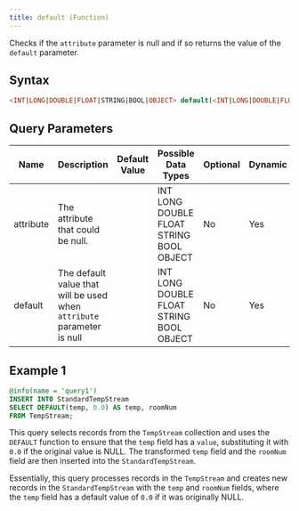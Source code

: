 ```yaml
---
title: default (Function)
---
```


Checks if the `attribute` parameter is null and if so returns the value of the `default` parameter.

## Syntax

```sql
<INT|LONG|DOUBLE|FLOAT|STRING|BOOL|OBJECT> default(<INT|LONG|DOUBLE|FLOAT|STRING|BOOL|OBJECT> attribute, <INT|LONG|DOUBLE|FLOAT|STRING|BOOL|OBJECT> default)
```

## Query Parameters

| Name      | Description    | Default Value | Possible Data Types         | Optional | Dynamic |
|-----------|----------------|---------------|-----------------------------|----------|---------|
| attribute | The attribute that could be null.           |               | INT LONG DOUBLE FLOAT STRING BOOL OBJECT | No       | Yes     |
| default   | The default value that will be used when `attribute` parameter is null |               | INT LONG DOUBLE FLOAT STRING BOOL OBJECT | No       | Yes     |

## Example 1

```sql
@info(name = 'query1')
INSERT INTO StandardTempStream
SELECT DEFAULT(temp, 0.0) AS temp, roomNum
FROM TempStream;
```

This query selects records from the `TempStream` collection and uses the `DEFAULT` function to ensure that the `temp` field has a `value`, substituting it with `0.0` if the original value is NULL. The transformed `temp` field and the `roomNum` field are then inserted into the `StandardTempStream`.

Essentially, this query processes records in the `TempStream` and creates new records in the `StandardTempStream` with the `temp` and `roomNum` fields, where the `temp` field has a default value of `0.0` if it was originally NULL.
